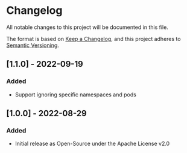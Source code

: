 # Changelog
All notable changes to this project will be documented in this file.

The format is based on [Keep a Changelog](https://keepachangelog.com/en/1.0.0/),
and this project adheres to [Semantic Versioning](https://semver.org/spec/v2.0.0.html).


## [1.1.0] - 2022-09-19
### Added
- Support ignoring specific namespaces and pods 

## [1.0.0] - 2022-08-29
### Added
- Initial release as Open-Source under the Apache License v2.0